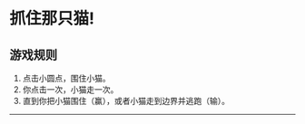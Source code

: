 # 抓住那只猫!

## 游戏规则

1. 点击小圆点，围住小猫。
2. 你点击一次，小猫走一次。
3. 直到你把小猫围住（赢），或者小猫走到边界并逃跑（输）。

---

<div align="center">
  <div id="catch-the-cat"></div>
</div>

<script src="/js/catch-the-cat/phaser.min.js"></script>
<script src="/js/catch-the-cat/catch-the-cat.js"></script>
<script defer="defer" src="/js/catch-the-cat/game.js"></script>


